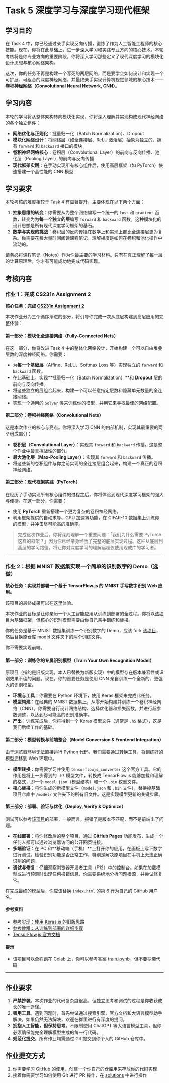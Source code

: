 # Task 5 深度学习与深度学习现代框架

## 学习目的

在 Task 4 中，你已经通过亲手实现反向传播，锻炼了作为人工智能工程师的核心技能。现在，你将在此基础上，进一步深入学习和实践专业方向的核心技术。本轮考核将是你专业方向的重要阶段，你将深入学习那些定义了现代深度学习的模块化设计思想与核心网络架构。

这次，你的任务不再是构建一个写死的两层网络，而是要学会如何设计和实现一个可扩展、可组合的深度神经网络，并最终亲手实现计算机视觉领域的核心技术——**卷积神经网络（Convolutional Neural Network, CNN）**。

## 学习内容

本轮的学习将从整体架构转向模块化实现，你将深入理解并实现构成现代神经网络的各个独立组件：

* **网络优化与正则化**：批量归一化（Batch Normalization）、Dropout
* **模块化网络设计**：将网络层（如全连接层、ReLU 激活层）抽象为独立的、拥有 `forward` 和 `backward` 接口的模块
* **卷积神经网络核心**：卷积层（Convolutional Layer）的前向与反向传播、池化层（Pooling Layer）的前向与反向传播
* **现代框架实践**：在手动实现所有核心组件后，使用高层框架（如 PyTorch）快速搭建一个高性能的 CNN 模型

## 学习要求

本轮考核的难度相较于 Task 4 有显著提升，主要体现在以下两个方面：

1. **抽象思维的转变**：你需要从为整个网络编写一个统一的 `loss` 和 `gradient` 函数，转变为为**每一个独立的层**编写 `forward` 和 `backward` 函数。这种模块化的设计思想是所有现代深度学习框架的基石。
2. **数学与实现的挑战**：卷积层的反向传播在数学上和实现上都比全连接层更为复杂。你需要花费大量时间阅读课程笔记，理解梯度是如何在卷积和池化操作中流动的。

请务必将课程笔记（Notes）作为你最主要的学习材料。只有在真正理解了每一层的计算原理后，你才有可能成功地完成代码实现。

## 考核内容

### 作业 1：完成 CS231n Assignment 2

**核心任务：完成 [CS231n Assignment 2](https://cs231n.github.io/assignments2025/assignment2/)**

本次作业分为三个循序渐进的部分，将引导你完成一次从底层构建到高层应用的完整体验：

#### 第一部分：模块化全连接网络（Fully-Connected Nets）

在这一部分，你将改进 Task 4 中的整体化网络设计，开始构建一个可以自由堆叠层数的深度神经网络。你需要：

* 为**每一个基础层**（Affine、ReLU、Softmax Loss 等）实现独立的 `forward` 和 `backward` 函数。
* 在此基础上，实现**批量归一化（Batch Normalization）**和 **Dropout** 层的前向与反向传播。
* 将这些独立的层组合起来，构建一个可以任意指定层数和隐藏单元数量的全连接网络。
* 实现一个通用的 `Solver` 类来训练你的模型，并用它来寻找最佳的网络配置。

#### 第二部分：卷积神经网络（Convolutional Nets）

这是本次作业的核心与亮点。你将深入学习 CNN 的内部机制，实现其最重要的两个组成部分：

* **卷积层（Convolutional Layer）**：实现其 `forward` 和 `backward` 传播。这是整个作业中最具挑战性的部分。
* **最大池化层（Max-Pooling Layer）**：实现其 `forward` 和 `backward` 传播。
* 将这些新的卷积组件与你之前实现的全连接层组合起来，构建一个真正的卷积神经网络。

#### 第三部分：现代框架实践（PyTorch）

在经历了手动实现所有核心组件的过程之后，你将体验到现代深度学习框架的强大与便捷。在这一部分，你需要：

* 使用 **PyTorch** 重新搭建一个更为复杂的卷积神经网络。
* 利用框架提供的自动求导、GPU 加速等功能，在 CIFAR-10 数据集上训练你的模型，并冲击尽可能高的准确率。

> 完成这次作业后，你将深刻理解一个重要问题：「我们为什么需要 PyTorch 这样的框架？」因为你已经亲身经历了完整的底层实现过程。这种从底层到高层的学习路径，将让你对深度学习的理解远超仅使用现成库的学习者。

---

### 作业 2：根据 MNIST 数据集实现一个简单的识别数字的 Demo（选做）

**核心任务：实现并部署一个基于 TensorFlow.js 的 MNIST 手写数字识别 Web 应用。**

该项目的最终成果可以在[这里](https://shaddocknh3.github.io/tfjs-mnist-digit-recognizer/)体验。

本次作业的目标是让你亲历一个人工智能应用从训练到部署的全过程。你将以[该项目](https://github.com/ShaddockNH3/tfjs-mnist-digit-recognizer)为基础框架，但核心的识别模型需要由你自己亲手训练和替换。

你的任务是基于 MNIST 数据集训练一个识别数字的 Demo，应该 fork [该项目](https://github.com/ShaddockNH3/tfjs-mnist-digit-recognizer)，然后替换原仓库 model 文件夹下的两个训练文件。

你不需要实现前端。

#### 第一部分：训练你的专属识别模型（Train Your Own Recognition Model）

原项目（指的是旧版实现，本人已替换为新版实现）中的模型存在版本兼容性或识别效果不佳的问题。现在，你的首要任务是使用 CNN 亲自训练一个全新的、更强大的识别模型。

* **环境与工具**：你需要在 Python 环境下，使用 Keras 框架来完成此任务。
* **模型构建**：在经典的 MNIST 数据集上，从零开始构建并训练一个卷积神经网络（CNN）。你需要自行设计网络结构、选择优化器和损失函数，并进行超参数调整，以达到尽可能高的识别准确率。
* **产出**：训练完成后，你将得到一个 Keras 模型文件（通常是 `.h5` 格式），这是我们后续工作的基础。

#### 第二部分：模型转换与前端整合（Model Conversion & Frontend Integration）

由于浏览器环境无法直接运行 Python 代码，我们需要通过转换工具，将训练好的模型迁移到 Web 环境中。

* **模型转换**：你需要学习并使用 `tensorflowjs_converter` 这个官方工具。它的作用是将上一步得到的 `.h5` 模型文件，转换成 TensorFlow.js 能够加载和理解的格式，即一个 `model.json`（模型结构）和一个 `.bin` 权重文件。
* **核心替换**：将你生成的新模型文件（`model.json` 和 `.bin` 文件），替换掉基础项目仓库中 `/model/` 文件夹下的所有旧文件。这是实现模型更新的关键步骤。

#### 第三部分：部署、验证与优化（Deploy, Verify & Optimize）

测试可以参考[该项目](https://github.com/ShaddockNH3/tfjs-mnist-digit-recognizer)的部署，一般而言，报错了是版本不匹配，而不是前端出了问题。

* **在线部署**：将你修改后的整个项目，通过 **GitHub Pages** 功能发布，生成一个任何人都可以通过浏览器访问的公开网页链接。
* **多端验证**：在 PC 和**移动端（手机）**上打开你的应用，在画板上写下数字进行测试。检验识别功能是否正常工作，特别是解决原项目在手机上无法正确识别的问题。
* **调试与修复**：仔细观察浏览器开发者工具（F12）中的控制台。如果在加载模型或进行预测时出现任何报错信息，你需要系统地分析问题根源，并尝试修复它。

在完成最终的模型后，你应该替换 `index.html` 的第 6 行为自己的 GitHub 用户名。

#### 参考资料

* [参考实现：使用 Keras.js 的旧版思路](https://github.com/starkwang/keras-js-demo)
* [参考教程：从训练到部署的详细步骤](https://www.cnblogs.com/chinasoft/p/17084356.html)
* [TensorFlow.js 官方文档](https://www.tensorflow.org/js/guide?hl=zh-cn)

#### 提示

- 该项目可以全程跑在 Colab 上，你可以参考答案 [train.ipynb](https://github.com/ShaddockNH3/tfjs-mnist-digit-recognizer/blob/train/training/train.ipynb)，但不要抄袭代码

---

## 作业要求

1. **严禁抄袭**。本次作业的代码复杂度很高，但独立思考和调试的过程是你收获成长的唯一途径。
2. **善用工具**。遇到问题时，首先尝试通过搜索引擎、官方文档和大语言模型助手解决。如果仍然无法解决，欢迎在群里进行有深度的提问。
3. **拥抱人工智能，但保持思考**。不限制使用 ChatGPT 等大语言模型工具，但你必须确保能完全理解模型生成的每一行代码。
4. **规范化提交**。所有作业均需通过 Git 提交到你个人的 GitHub 仓库中。

## 作业提交方式

1. 你需要学习 GitHub 的使用，创建一个你自己的仓库用来存放你的代码实现
2. 接着你需要学习如何使用 Git 进行 PR 操作，在 [solutions](https://github.com/west2-online-reserve/collection-ai) 中进行操作
